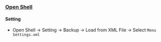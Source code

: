 ### [Open Shell](https://github.com/Open-Shell/Open-Shell-Menu)

#### Setting

- Open Shell → Setting → Backup → Load from XML File → Select `Menu Settings.xml`